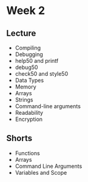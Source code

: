 # Week 2

## Lecture
* Compiling
* Debugging
* help50 and printf
* debug50
* check50 and style50
* Data Types
* Memory
* Arrays
* Strings
* Command-line arguments
* Readability
* Encryption

## Shorts
* Functions
* Arrays
* Command Line Arguments
* Variables and Scope